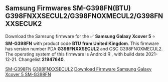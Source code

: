 <h2>Samsung Firmwares SM-G398FN(BTU) G398FNXXSECUL2/G398FNOXMECUL2/G398FNXXSECUK2</h2>
Download the Samsung firmware for the ✅ <strong>Samsung Galaxy Xcover 5 </strong> ⭐ <strong>SM-G398FN</strong> with product code <strong>BTU</strong> <strong> from United Kingdom</strong>. This firmware has version number PDA <strong>G398FNXXSECUL2</strong> and CSC G398FNOXMECUL2. The operating system of this firmware is Android R , with build date 2021-12-21. Changelist <strong>21947640</strong>.

[SM-G398FN](https://samfirm.shop/samsung/model/SM-G398FN)
[G398FNXXSECUL2](https://samfirm.shop/samsung/pda/G398FNXXSECUL2)
[Download Firmware Samsung Galaxy Xcover 5 SM-G398FN](https://samfirm.shop/samsung/firmware/484512)
